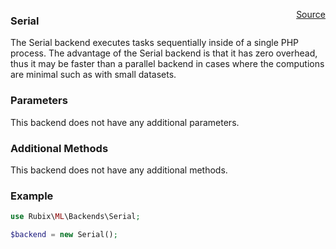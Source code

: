 <span style="float:right;"><a href="https://github.com/RubixML/RubixML/blob/master/src/Backends/Serial.php">Source</a></span>

### Serial
The Serial backend executes tasks sequentially inside of a single PHP process. The advantage of the Serial backend is that it has zero overhead, thus it may be faster than a parallel backend in cases where the computions are minimal such as with small datasets.

### Parameters
This backend does not have any additional parameters.

### Additional Methods
This backend does not have any additional methods.

### Example
```php
use Rubix\ML\Backends\Serial;

$backend = new Serial();
```